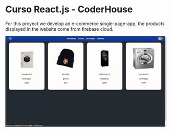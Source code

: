 # Curso React.js - CoderHouse

For this proyect we develop an e-commerce single-page-app, the products displayed in the website come from firebase cloud.

![Alt text](/ezgif.com-gif-maker.gif)
